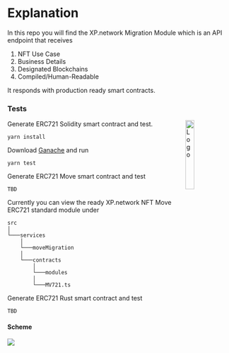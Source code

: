 
# Explanation
In this repo you will find the XP.network Migration Module which is an API endpoint that receives
1. NFT Use Case
2. Business Details
3. Designated Blockchains
4. Compiled/Human-Readable

It responds with production ready smart contracts.

### Tests

<img alt="Logo" align="right" src="https://pbs.twimg.com/profile_images/1383064571427094532/wm13q76p_400x400.jpg" width="20%" />

Generate ERC721 Solidity smart contract and test.
```terminal
yarn install
```
Download [Ganache](https://www.trufflesuite.com/ganache) and run
```terminal
yarn test
```

Generate ERC721 Move smart contract and test
```terminal
TBD
```
Currently you can view the ready XP.network NFT Move ERC721 standard module under
```
src
│   
└───services
    │    
    └───moveMigration
	│   
	└───contracts
	    │   
	    └───modules
		│   
		└───MV721.ts
```

Generate ERC721 Rust smart contract and test
```terminal
TBD
```

#### Scheme
<img src="https://xp.network/2@4.png" />

